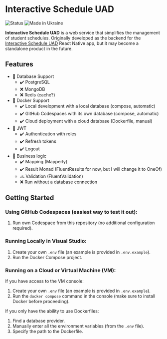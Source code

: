 # Interactive Schedule UAD

![Status](https://img.shields.io/badge/status-active-47c219.svg)
![Made in Ukraine](https://img.shields.io/badge/made_in-Ukraine-ffd700.svg?labelColor=0057b7)

**Interactive Schedule UAD** is a web service that simplifies the management of student schedules. Originally developed as the backend for the [Interactive Schedule UAD](https://github.com/Seagullie/InteractiveScheduleUAD) React Native app, but it may become a standalone product in the future.

## Features

- 💾 Database Support
  - ✔️ PostgreSQL
  - ❌ MongoDB
  - ❌ Redis (cache?)
- 🐳 Docker Support
  - ✔️ Local development with a local database (compose, automatic)
  - ✔️ GitHub Codespaces with its own database (compose, automatic)
  - ✔️ Cloud deployment with a cloud database (Dockerfile, manual)
- 🔐 JWT
  - ✔️ Authentication with roles
  - ✔️ Refresh tokens
  - ✔️ Logout
- 💼 Business logic
  - ✔️ Mapping (Mapperly)
  - ✔️ Result Monad (FluentResults for now, but I will change it to OneOf)
  - 🔜 Validation (FluentValidation)
  - ❌ Run without a database connection

## Getting Started

### Using GitHub Codespaces (easiest way to test it out):
1. Run own Codespace from this repository (no additional configuration required).

### Running Locally in Visual Studio:
1. Create your own `.env` file (an example is provided in `.env.example`).
2. Run the Docker Compose project.

### Running on a Cloud or Virtual Machine (VM):

If you have access to the VM console:
1. Create your own `.env` file (an example is provided in `.env.example`).
2. Run the `docker compose` command in the console (make sure to install Docker before proceeding).

If you only have the ability to use Dockerfiles:
1. Find a database provider.
2. Manually enter all the environment variables (from the `.env` file).
3. Specify the path to the Dockerfile.
